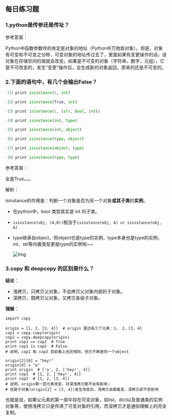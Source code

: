 ## 每日练习题

### 1.python是传参还是传址？

参考答案：

Python中函数参数传的肯定是对象的地址（Python中万物皆对象）。但是，对象有可变和不可变之分呀，可变对象的地址传过去了，里面如果有变更操作的话，该对象在存储空间的值就会改变。如果是不可变的对象（字符串，数字，元组），它是不可改变的，发生”变更”操作后，会生成新的对象返回，原来的还是不可变的。



### 2.下面的语句中，有几个会输出False？

```python
（1）print isinstance(1, int)

（2）print isinstance(True, int)

（3）print isinstance(1, (str, bool, int))

（4）print isinstance(int, type)

（5）print isinstance(int, object)

（6）print isinstance(type, object)

（7）print isinstance(object, type)

（8）print isinstance(type, type)
```

参考答案：

全是True。。。

解析：

isinstance的作用是：判断一个对象是否为另一个对象**或其子类**的**实例**。

- 在python中，bool 类型其实是 int 的子类。

- `isinstance(obj, (A,B))`相当于`isinstance(obj, A) or isinstance(obj, A)`

- type继承自object，但object也是type的实例，type本身也是type的实例，int、str等内置类型更是type的实例啦~~

  ![img](https://img2018.cnblogs.com/blog/1212206/201810/1212206-20181015214601944-14183461.jpg)

### 3.copy 和 deepcopy 的区别是什么？

**结论**：

- 浅拷贝，只拷贝父对象，不会拷贝父对象内部的子对象。
- 深拷贝，既拷贝父对象，又拷贝各级子对象。

**理解**：

```
import copy

origin = [1, 2, [3, 4]]  # origin 里边有三个元素：1， 2，[3, 4]
cop1 = copy.copy(origin)
cop2 = copy.deepcopy(origin)
print cop1 == cop2  # True
print cop1 is cop2  # False
# 说明，cop1 和 cop2 目前看上去还相同，但已不再是同一个object

origin[2][0] = "hey!"
origin[0] = "a"
print origin  # ['a', 2, ['hey!', 4]]
print cop1  # [1, 2, ['hey!', 4]]
print cop2  # [1, 2, [3, 4]]
# 说明，origin第一层元素改变，对深浅拷贝都不会有影响；
# 但是子对象(origin[2] = [3, 4])发生改变后，浅拷贝会跟着变，深拷贝却不受影响
```

也就是说，如果父元素的第一层中存在可变对象，如list、dict以及普通类的实例对象等，使用浅拷贝只是传递了可变对象的引用，而深拷贝才是通俗理解上的完全复制。